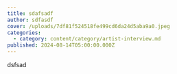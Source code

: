 ```yaml
---
title: sdafsadf
author: sdfasdf
cover: /uploads/7df81f524518fe499cd6da24d5aba9a0.jpeg
categories:
  - category: content/category/artist-interview.md
published: 2024-08-14T05:00:00.000Z
---
```


dsfsad
